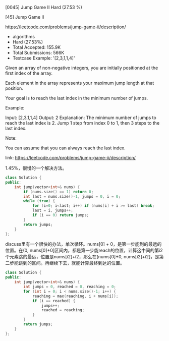 [0045] Jump Game II                                                 Hard   (27.53 %)

<!--front-->	
[45] Jump Game II  

https://leetcode.com/problems/jump-game-ii/description/

* algorithms
* Hard (27.53%)
* Total Accepted:    155.9K
* Total Submissions: 566K
* Testcase Example:  '[2,3,1,1,4]'

Given an array of non-negative integers, you are initially positioned at the first index of the array.

Each element in the array represents your maximum jump length at that position.

Your goal is to reach the last index in the minimum number of jumps.

Example:


Input: [2,3,1,1,4]
Output: 2
Explanation: The minimum number of jumps to reach the last index is 2.
    Jump 1 step from index 0 to 1, then 3 steps to the last index.

Note:

You can assume that you can always reach the last index.







<!--back-->

link: https://leetcode.com/problems/jump-game-ii/description/

1.45%，很慢的一个解决方法。

```cpp
class Solution {
public:
    int jump(vector<int>& nums) {
        if (nums.size() == 1) return 0;
        int last = nums.size()-1, jumps = 0, i = 0;
        while (true) {
            for (i=0; i<last; i++) if (nums[i] + i >= last) break;
            last = i, jumps++;
            if (i == 0) return jumps;
        }
        return jumps;
    }
};
```

discuss里有一个很快的办法，单次循环。nums[0] + 0，是第一步能到的最远的位置。在(0, nums[0]+0]区间内，都是第一步能reach的位置，计算这中间的第i2个元素跳的最远，位置是nums[i2]+i2，那么在(nums[0]+0, nums[i2]+i2]，是第二步能跳到的区间。再继续下去，就能计算最终到达的位置。

```cpp
class Solution {
public:
    int jump(vector<int>& nums) {
        int jumps = 0, reached = 0, reaching = 0;
        for (int i = 0; i < nums.size()-1; i++) {
            reaching = max(reaching, i + nums[i]);
            if (i == reached) {
                jumps++;
                reached = reaching;
            }
        }
        return jumps;
    }
};
```


